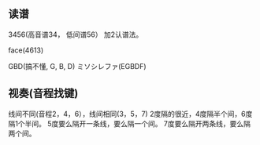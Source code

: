## 读谱
3456(高音谱34， 低间谱56）
加2认谱法。

face(4613)

GBD(搞不懂, G, B, D)
ミソシレファ(EGBDF)
## 视奏(音程找键)
线间不同(音程2，4，6），线间相同(3，5，7)
2度隔的很近，4度隔半个间，6度隔1个半间。
5度要么隔开一条线，要么隔一个间。
7度要么隔开两条线，要么隔两个间。

